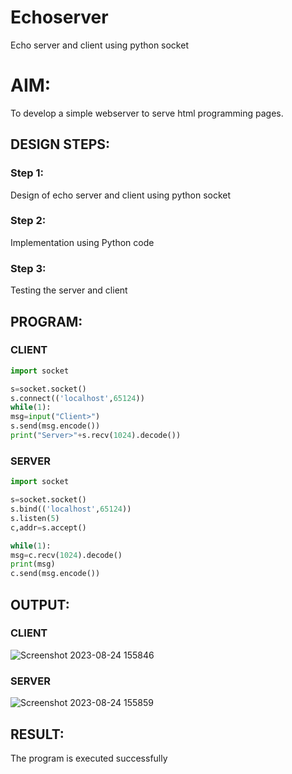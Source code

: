 # Echoserver
Echo server and client using python socket

# AIM:

To develop a simple webserver to serve html programming pages.

## DESIGN STEPS:

### Step 1:

Design of echo server and client using python socket

### Step 2:

Implementation using Python code

### Step 3:

Testing the server and client 

## PROGRAM:
### CLIENT
```py
import socket

s=socket.socket()
s.connect(('localhost',65124))
while(1):
msg=input("Client>")
s.send(msg.encode())
print("Server>"+s.recv(1024).decode())
```
### SERVER
```py
import socket

s=socket.socket()
s.bind(('localhost',65124))
s.listen(5)
c,addr=s.accept()

while(1):
msg=c.recv(1024).decode()
print(msg)
c.send(msg.encode())
```

## OUTPUT:
### CLIENT
![Screenshot 2023-08-24 155846](https://github.com/Sanjay-2610/Echoserver/assets/91368803/0ceafa68-0984-4b8e-80cd-465a4670f6c3)

### SERVER
![Screenshot 2023-08-24 155859](https://github.com/Sanjay-2610/Echoserver/assets/91368803/3e9d32f0-8bf6-4c64-aec1-bedf9ca9d096)

## RESULT:
The program is executed successfully
